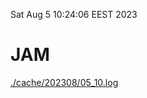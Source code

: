 Sat Aug  5 10:24:06 EEST 2023
# JAM
<a href='./cache/202308/05_10.log'>./cache/202308/05_10.log</a>
